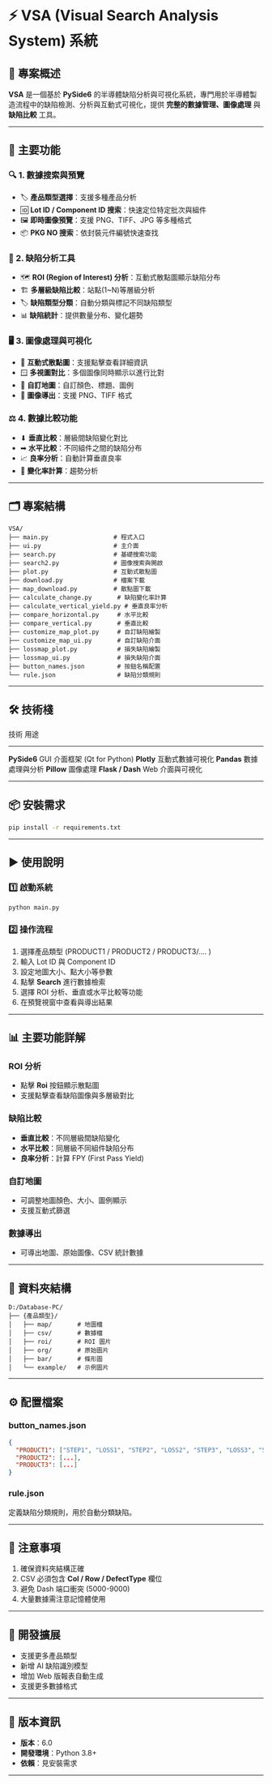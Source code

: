 # ⚡ VSA (Visual Search Analysis System) 系統

## 📘 專案概述

**VSA** 是一個基於 **PySide6**
的半導體缺陷分析與可視化系統，專門用於半導體製造流程中的缺陷檢測、分析與互動式可視化，提供
**完整的數據管理、圖像處理** 與 **缺陷比較** 工具。

------------------------------------------------------------------------

## 🚀 主要功能

### 🔍 1. 數據搜索與預覽

-   🏷 **產品類型選擇**：支援多種產品分析
-   🆔 **Lot ID / Component ID 搜索**：快速定位特定批次與組件
-   🖼 **即時圖像預覽**：支援 PNG、TIFF、JPG 等多種格式
-   📦 **PKG NO 搜索**：依封裝元件編號快速查找

### 🧠 2. 缺陷分析工具

-   🗺 **ROI (Region of Interest) 分析**：互動式散點圖顯示缺陷分布
-   🏗 **多層級缺陷比較**：站點(1~N)等層級分析
-   🏷 **缺陷類型分類**：自動分類與標記不同缺陷類型
-   📊 **缺陷統計**：提供數量分布、變化趨勢

### 🖥 3. 圖像處理與可視化

-   🎯 **互動式散點圖**：支援點擊查看詳細資訊
-   🪟 **多視圖對比**：多個圖像同時顯示以進行比對
-   🎨 **自訂地圖**：自訂顏色、標題、圖例
-   💾 **圖像導出**：支援 PNG、TIFF 格式

### ⚖️ 4. 數據比較功能

-   ⬇ **垂直比較**：層級間缺陷變化對比
-   ➡ **水平比較**：不同組件之間的缺陷分布
-   📈 **良率分析**：自動計算垂直良率
-   🔄 **變化率計算**：趨勢分析

------------------------------------------------------------------------

## 🗂 專案結構

    VSA/
    ├── main.py                  # 程式入口
    ├── ui.py                    # 主介面
    ├── search.py                # 基礎搜索功能
    ├── search2.py               # 圖像搜索與開啟
    ├── plot.py                  # 互動式散點圖
    ├── download.py              # 檔案下載
    ├── map_download.py          # 散點圖下載
    ├── calculate_change.py       # 缺陷變化率計算
    ├── calculate_vertical_yield.py # 垂直良率分析
    ├── compare_horizontal.py     # 水平比較
    ├── compare_vertical.py       # 垂直比較
    ├── customize_map_plot.py     # 自訂缺陷繪製
    ├── customize_map_ui.py       # 自訂缺陷介面
    ├── lossmap_plot.py           # 損失缺陷繪製
    ├── lossmap_ui.py             # 損失缺陷介面
    ├── button_names.json         # 按鈕名稱配置
    └── rule.json                 # 缺陷分類規則

------------------------------------------------------------------------

## 🛠 技術棧

  技術               用途
  ------------------ ------------------------------
  **PySide6**        GUI 介面框架 (Qt for Python)
  **Plotly**         互動式數據可視化
  **Pandas**         數據處理與分析
  **Pillow**         圖像處理
  **Flask / Dash**   Web 介面與可視化

------------------------------------------------------------------------

## 📦 安裝需求

``` bash
pip install -r requirements.txt
```

------------------------------------------------------------------------

## ▶ 使用說明

### 1️⃣ 啟動系統

``` bash
python main.py
```

### 2️⃣ 操作流程

1.  選擇產品類型 (PRODUCT1 / PRODUCT2  / PRODUCT3/....  )
2.  輸入 Lot ID 與 Component ID
3.  設定地圖大小、點大小等參數
4.  點擊 **Search** 進行數據檢索
5.  選擇 ROI 分析、垂直或水平比較等功能
6.  在預覽視窗中查看與導出結果

------------------------------------------------------------------------

## 📊 主要功能詳解

### ROI 分析

-   點擊 **Roi** 按鈕顯示散點圖
-   支援點擊查看缺陷圖像與多層級對比

### 缺陷比較

-   **垂直比較**：不同層級間缺陷變化
-   **水平比較**：同層級不同組件缺陷分布
-   **良率分析**：計算 FPY (First Pass Yield)

### 自訂地圖

-   可調整地圖顏色、大小、圖例顯示
-   支援互動式篩選

### 數據導出

-   可導出地圖、原始圖像、CSV 統計數據

------------------------------------------------------------------------

## 📁 資料夾結構

    D:/Database-PC/
    ├── {產品類型}/
    │   ├── map/       # 地圖檔
    │   ├── csv/       # 數據檔
    │   ├── roi/       # ROI 圖片
    │   ├── org/       # 原始圖片
    │   ├── bar/       # 條形圖
    │   └── example/   # 示例圖片

------------------------------------------------------------------------

## ⚙ 配置檔案

### button_names.json

``` json
{
  "PRODUCT1": ["STEP1", "LOSS1", "STEP2", "LOSS2", "STEP3", "LOSS3", "STEP4", "LOSS4", "STEP5", "LOSS5", "STEP6", "LOSS6", "STEP7", "FPY"],
  "PRODUCT2": [...],
  "PRODUCT3": [...]
}
```

### rule.json

定義缺陷分類規則，用於自動分類缺陷。

------------------------------------------------------------------------

## 🧪 注意事項

1.  確保資料夾結構正確
2.  CSV 必須包含 **Col / Row / DefectType** 欄位
3.  避免 Dash 端口衝突 (5000-9000)
4.  大量數據需注意記憶體使用

------------------------------------------------------------------------

## 🔧 開發擴展

-   支援更多產品類型
-   新增 AI 缺陷識別模型
-   增加 Web 版報表自動生成
-   支援更多數據格式

------------------------------------------------------------------------

## 📌 版本資訊

-   **版本**：6.0
-   **開發環境**：Python 3.8+
-   **依賴**：見安裝需求

------------------------------------------------------------------------


